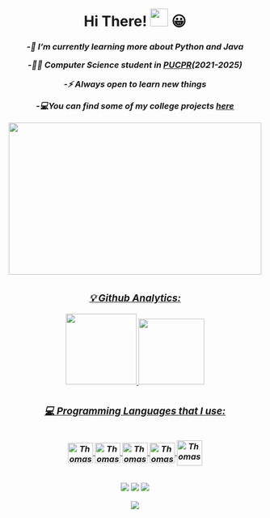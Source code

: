 <h1 align="center">
Hi There!
 <img src="https://media.giphy.com/media/hvRJCLFzcasrR4ia7z/giphy.gif" width="35">
 😀
</h1>
<h3 align="center">
  <em>

-🌱 I’m currently learning more about Python and Java


-🧑‍💻 Computer Science student in <a href="https://www.pucpr.br/">PUCPR</a>(2021-2025)


-⚡ Always open to learn new things

-💻You can find some of my college  projects <a href="https://github.com/Projects-Thomas-Frentzel">here

   <div align="center">
  <img src="https://media.giphy.com/media/qgQUggAC3Pfv687qPC/giphy.gif" width="500" height="300"/>
</div>

</div>
   
   ##

<div align="center">
  
  
 <h3>
    💡 Github Analytics:
  </h3>
  <a href="https://github.com/Thomas470">
  <img height="140" src="https://github-readme-stats.vercel.app/api?username=Thomas470&show_icons=true&theme=github_dark&include_all_commits=true&count_private=true"/>
  <img height="130" src="https://github-readme-stats.vercel.app/api/top-langs/?username=Thomas470&layout=compact&langs_count=7&theme=github_dark"/>
   </div>
 
 
 <div>
  
  ##
  
  ### 💻 Programming Languages that I use:
<div style="display: inline_block"><br>
  <img align="center" alt="Thomas-Python" height="40" width="50" src="https://cdn.jsdelivr.net/gh/devicons/devicon/icons/python/python-original.svg" />
   <img align="center" alt="Thomas-Java" height="40" width="50" src="https://cdn.jsdelivr.net/gh/devicons/devicon/icons/java/java-original.svg" />  
  <img align="center" alt="Thomas-HTML" height="40" width="50" src="https://cdn.jsdelivr.net/gh/devicons/devicon/icons/html5/html5-original.svg" />
  <img align="center" alt="Thomas-CSS" height="40" width="50" src="https://cdn.jsdelivr.net/gh/devicons/devicon/icons/css3/css3-original.svg" />
  <img align="center" alt="Thomas-MySQL" height="50" width="50" src="https://cdn.jsdelivr.net/gh/devicons/devicon/icons/mysql/mysql-plain-wordmark.svg" />
</div>

 
 ##
 
 <div> 
  <a href="https://www.linkedin.com/in/thomas-frentzel-62b7221a6/" target="_blank"><img src="https://img.shields.io/badge/-LinkedIn-%230077B5?style=for-the-badge&logo=linkedin&logoColor=white" target="_blank"></a> 
  <a href = "mailto:thomasfrentzel96@gmail.com"><img src="https://img.shields.io/badge/-Gmail-%23333?style=for-the-badge&logo=gmail&logoColor=white" target="_blank"></a>
   <a href="https://www.instagram.com/thomas__frentzel/" target="_blank"><img src="https://img.shields.io/badge/-Instagram-%23E4405F?style=for-the-badge&logo=instagram&logoColor=white" target="_blank"></a>
  
 
 
 <div> 
          
                                                                                      
<p align="center">
    <img src="https://capsule-render.vercel.app/api?type=waving&color=gradient&height=55&section=footer"/>
</p>

